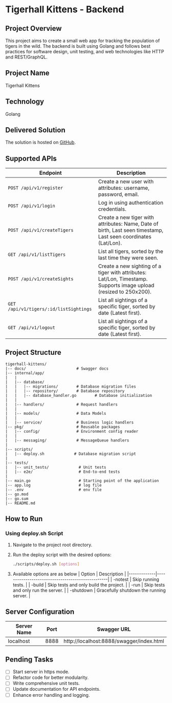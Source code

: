 # Tigerhall Kittens - Backend

## Project Overview

This project aims to create a small web app for tracking the population of tigers in the wild. The backend is built using Golang and follows best practices for software design, unit testing, and web technologies like HTTP and REST/GraphQL.

## Project Name

Tigerhall Kittens

## Technology

Golang

## Delivered Solution

The solution is hosted on [GitHub](https://github.com/chegde20121/Tigerhall-Kittens).

## Supported APIs

| Endpoint                  | Description                                              |
|---------------------------|----------------------------------------------------------|
| `POST /api/v1/register`   | Create a new user with attributes: username, password, email. |
| `POST /api/v1/login`      | Log in using authentication credentials.                 |
| `POST /api/v1/createTigers`  | Create a new tiger with attributes: Name, Date of birth, Last seen timestamp, Last seen coordinates (Lat/Lon). |
| `GET /api/v1/listTigers`     | List all tigers, sorted by the last time they were seen.  |
| `POST /api/v1/createSights`     | Create a new sighting of a tiger with attributes: Lat/Lon, Timestamp. Supports image upload (resized to 250x200). |
| `GET /api/v1/tigers/:id/listSightings` | List all sightings of a specific tiger, sorted by date (Latest first). |
| `GET /api/v1/logout` | List all sightings of a specific tiger, sorted by date (Latest first). |


## Project Structure
```
tigerhall-kittens/
|-- docs/                      # Swagger docs
|-- internal/app/
|   |
|   |-- database/
|   |   |-- migrations/        # Database migration files
|   |   |-- repository/        # Database repository
|   |   |-- database_handler.go        # Database initialization
|   |
|   |-- handlers/              # Request handlers
|   |
|   |-- models/                # Data Models
|   |
|   |-- service/               # Business logic handlers
|-- pkg/                       # Reusable packages
|   |-- config/                # Environment config reader
|   |
|   |-- messaging/             # MessageQueue handlers
|
|-- scripts/
|   |-- deploy.sh             # Database migration script
|
|-- tests/
|   |-- unit_tests/             # Unit tests
|   |-- e2e/                    # End-to-end tests
|
|-- main.go                     # Starting point of the application
|-- app.log                     # log file
|-- .env                        # env file
|-- go.mod
|-- go.sum
|-- README.md
```
## How to Run

### Using deploy.sh Script
1. Navigate to the project root directory.

2. Run the deploy script with the desired options:

   ```bash
   ./scripts/deploy.sh [options]
   ```
3. Available options are as below
| Option      | Description                                      |
|-------------|--------------------------------------------------|
| -notest     | Skip running tests.                              |
| -build      | Skip tests and only build the project.           |
| -run        | Skip tests and only run the server.              |
| -shutdown   | Gracefully shutdown the running server.          |


## Server Configuration

| Server Name | Port   | Swagger URL                                      |
|-------------|--------|--------------------------------------------------|
| localhost | 8888   | http://localhost:8888/swagger/index.html           |


## Pending Tasks
- [ ] Start server in https mode.
- [ ] Refactor code for better modularity.
- [ ] Write comprehensive unit tests.
- [ ] Update documentation for API endpoints.
- [ ] Enhance error handling and logging.
